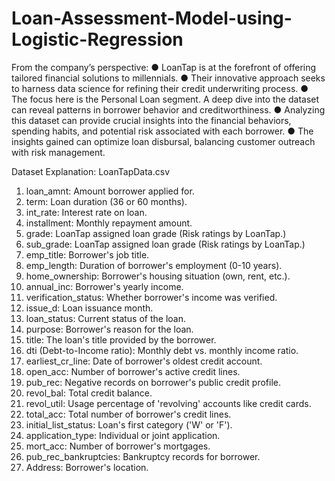 # Loan-Assessment-Model-using-Logistic-Regression
From the company’s perspective:
● LoanTap is at the forefront of offering tailored financial solutions to millennials.
● Their innovative approach seeks to harness data science for refining their credit
underwriting process.
● The focus here is the Personal Loan segment. A deep dive into the dataset can
reveal patterns in borrower behavior and creditworthiness.
● Analyzing this dataset can provide crucial insights into the financial behaviors,
spending habits, and potential risk associated with each borrower.
● The insights gained can optimize loan disbursal, balancing customer outreach
with risk management.

Dataset Explanation: LoanTapData.csv
1. loan_amnt: Amount borrower applied for.
2. term: Loan duration (36 or 60 months).
3. int_rate: Interest rate on loan.
4. installment: Monthly repayment amount.
5. grade: LoanTap assigned loan grade (Risk ratings by LoanTap.)
6. sub_grade: LoanTap assigned loan grade (Risk ratings by LoanTap.)
7. emp_title: Borrower's job title.
8. emp_length: Duration of borrower's employment (0-10 years).
9. home_ownership: Borrower's housing situation (own, rent, etc.).
10. annual_inc: Borrower's yearly income.
11. verification_status: Whether borrower's income was verified.
12. issue_d: Loan issuance month.
13. loan_status: Current status of the loan.
14. purpose: Borrower's reason for the loan.
15. title: The loan's title provided by the borrower.
16. dti (Debt-to-Income ratio): Monthly debt vs. monthly income ratio.
17. earliest_cr_line: Date of borrower's oldest credit account.
18. open_acc: Number of borrower's active credit lines.
19. pub_rec: Negative records on borrower's public credit profile.
20. revol_bal: Total credit balance.
21. revol_util: Usage percentage of 'revolving' accounts like credit cards.
22. total_acc: Total number of borrower's credit lines.
23. initial_list_status: Loan's first category ('W' or 'F').
24. application_type: Individual or joint application.
25. mort_acc: Number of borrower's mortgages.
26. pub_rec_bankruptcies: Bankruptcy records for borrower.
27. Address: Borrower's location.
